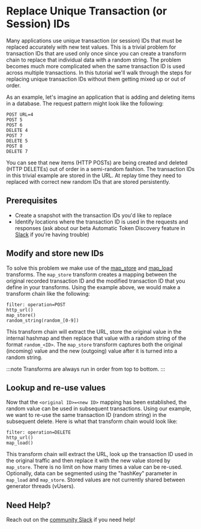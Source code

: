 # Replace Unique Transaction (or Session) IDs

Many applications use unique transaction (or session) IDs that must be replaced accurately with new test values. This is a trivial problem for transaction IDs that are used only once since you can create a transform chain to replace that individual data with a random string. The problem becomes much more complicated when the same transaction ID is used across multiple transactions. In this tutorial we'll walk through the steps for replacing unique transaction IDs without them getting mixed up or out of order.

As an example, let's imagine an application that is adding and deleting items in a database. The request pattern might look like the following:
```
POST URL=4
POST 5
POST 6
DELETE 4
POST 7
DELETE 5
POST 8
DELETE 7
```

You can see that new items (HTTP POSTs) are being created and deleted (HTTP DELETEs) out of order in a semi-random fashion. The transaction IDs in this trivial example are stored in the URL. At replay time they need to replaced with correct new random IDs that are stored persistently.

## Prerequisites

* Create a snapshot with the transaction IDs you'd like to replace
* Identify locations where the transaction ID is used in the requests and responses (ask about our beta Automatic Token Discovery feature in [Slack](https://slack.speedscale.com) if you're having trouble)

## Modify and store new IDs

To solve this problem we make use of the [map_store](../../reference/transform-traffic/transforms/map_store/) and [map_load](../../reference/transform-traffic/transforms/map_load/) transforms. The `map_store` transform creates a mapping between the original recorded transaction ID and the modified transaction ID that you define in your transforms. Using the example above, we would make a transform chain like the following:

```
filter: operation=POST
http_url()
map_store()
random_string(random_[0-9])
```

This transform chain will extract the URL, store the original value in the internal hashmap and then replace that value with a random string of the format `random_<ID>`. The `map_store` transform captures both the original (incoming) value and the new (outgoing) value after it is turned into a random string.

:::note
Transforms are always run in order from top to bottom.
:::

## Lookup and re-use values

Now that the `<original ID>=<new ID>` mapping has been established, the random value can be used in subsequent transactions.  Using our example, we want to re-use the same transaction ID (random string) in the subsequent delete. Here is what that transform chain would look like:

```
filter: operation=DELETE
http_url()
map_load()
```

This transform chain will extract the URL, look up the transaction ID used in the original traffic and then replace it with the new value stored by `map_store`. There is no limit on how many times a value can be re-used. Optionally, data can be segmented using the "hashKey" parameter in `map_load` and `map_store`. Stored values are not currently shared between generator threads (vUsers).

## Need Help?

Reach out on the [community Slack](https://slack.speedscale.com) if you need help!
